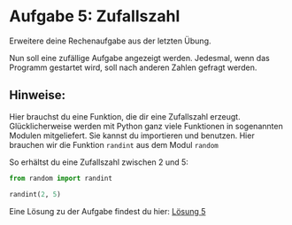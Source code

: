 # Aufgabe 5: Zufallszahl 

Erweitere deine Rechenaufgabe aus der letzten Übung.

Nun soll eine zufällige Aufgabe angezeigt werden. Jedesmal, wenn das Programm gestartet
wird, soll nach anderen Zahlen gefragt werden.
 
 
## Hinweise:

Hier brauchst du eine Funktion, die dir eine Zufallszahl erzeugt. Glücklicherweise
werden mit Python ganz viele Funktionen in sogenannten Modulen mitgeliefert. 
Sie kannst du importieren und benutzen. Hier brauchen wir die Funktion `randint` aus
dem Modul `random`

So erhältst du eine Zufallszahl zwischen 2 und 5:

```python
from random import randint

randint(2, 5)
```

Eine Lösung zu der Aufgabe findest du hier: [Lösung 5](loesung5.py)

